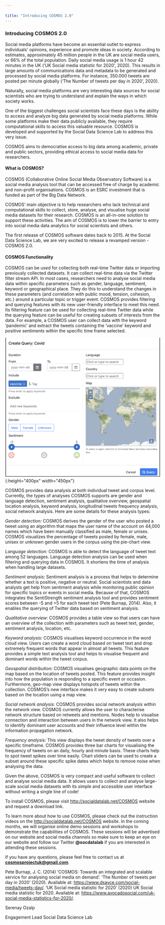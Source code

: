 ```yaml
---

title: "Introducing COSMOS 2.0"
---
```


### Introducing COSMOS 2.0

Social media platforms have become an essential outlet to express individuals' opinions, experience and promote ideas in society. According to estimates, approximately 45 million people in the UK are social media users, or 66% of the total population. Daily social media usage is 1 hour 42 minutes in the UK (‘UK Social media statistic for 2020’, 2020). This results in large amounts of communications data and metadata to be generated and processed by social media platforms. For instance, 350.000 tweets are posted per minute globally (‘The Number of tweets per day in 2020’, 2020).

Naturally, social media platforms are very interesting data sources for social scientists who are trying to understand and explain the ways in which society works. 

One of the biggest challenges social scientists face these days is the ability to access and analyze big data generated by social media platforms. While some platforms make their data publicly available, they require computational skills to access this valuable resource.  COSMOS is developed and supported by the Social Data Science Lab to address this very issue.

COSMOS aims to democratise access to big data among academic, private and public sectors, providing ethical access to social media data for researchers.

#### What is COSMOS?

COSMOS (Collaborative Online Social Media Observatory Software) is a social media analysis tool that can be accessed free of charge by academic and non-profit organisations.  COSMOS is an ESRC investment that is funded as part of the Big Data Network.

COSMOS’ main objective is to help researchers who lack technical and computational skills to collect, store, analyse, and visualise huge social media datasets for their research. COSMOS is an all-in-one solution to support these activities. The aim of COSMOS is to lower the barrier to entry into social media data analytics for social scientists and others.

The first release of COSMOS software dates back to 2015. At the Social Data Science Lab, we are very excited to release a revamped version - COSMOS 2.0.

#### COSMOS Functionality

COSMOS can be used for collecting both real-time Twitter data or importing previously collected datasets. It can collect real-time data via the Twitter filter stream API. In most cases, researchers need to analyse social media data within specific parameters such as gender, language, sentiment, keyword or geographical place.  They do this to understand the changes in these parameters (and correlation with public mood, tension, cohesion, etc.) around a particular topic or trigger event. COSMOS provides filtering and querying features with its new user-friendly interface to meet this need. Its filtering feature can be used for  collecting real-time Twitter data while the querying feature can be useful for creating subsets of interests from the data. For example, a COSMOS user can collect data with the keyword ‘pandemic’ and extract the tweets containing the ‘vaccine’ keyword and positive sentiments within the specific time frame selected.

![cosmos blogpost 1](../fig/cosmos_blogpost_1.png){:height="400px" width="450px"}
												

COSMOS provides data analysis at both individual tweet and corpus level. Currently, the types of analyses COSMOS supports are gender and language detection, sentiment analysis, qualitative overview, geospatial location analysis, keyword analysis, longitudinal tweets frequency analysis, social network analysis. Here are some details for these analysis types:

*Gender detection:* COSMOS derives the gender of the user who posted a tweet using an algorithm that maps the user name of the account on 44,000 names which have been manually classified as male, female or unisex. COSMOS visualizes the percentage of tweets posted by female, male, unisex or unknown gender users in the corpus using the pie-chart view. 

*Language detection:* COSMOS is able to detect the language of tweet text among 52 languages. Language detection analysis can be used when filtering and querying data in COSMOS. It shortens the time of analysis when handling large datasets.

*Sentiment analysis:* Sentiment analysis is a process that helps to determine whether a text is positive, negative or neutral. Social scientists and data analysts get help from sentiment analysis while monitoring public opinion for specific topics or events in social media. Because of that, COSMOS integrates the SentiStrength sentiment analysis tool and provides sentiment scores between -5 and +5 for each tweet text (Pete Burnap, 2014). Also, it enables the querying of Twitter data based on sentiment analysis.  

*Qualitative overview:*  COSMOS provides a table view so that users can have an overview of the collection with parameters such as tweet text, gender, sentiment analysis, location, etc.

*Keyword analysis:* COSMOS visualises keyword occurrence in the word cloud view. Users can create a word cloud based on tweet text and drop extremely frequent words that appear in almost all tweets. This feature provides a simple text analysis tool and helps to visualise frequent and dominant words within the tweet corpus.

*Geospatial distribution:* COSMOS visualises geographic data points on the map based on the location of tweets posted. This feature provides insight into how the population is responding to a specific event or occasion. Furthermore, geo-map view displays hotspots of tweets within the collection. COSMOS’s new interface makes it very easy to create subsets based on the location using a map view.

*Social network analysis:* COSMOS provides social network analysis within the network view. COSMOS currently allows the user to characterise network structure based on retweets and mentions. Nodes help to visualise connection and interaction between users in the network view. It also helps to identify dominant user accounts and their influence level within the information propagation network.

*Frequency analysis:* This view displays the tweet density of tweets over a specific timeframe. COSMOS provides three bar charts for visualising the frequency of tweets on an daily, hourly and minute basis. These charts help to spot tweet spikes over time easily. Chart sliders can be used to create a subset around these specific spike dates which helps to remove noise when analysing the data.

Given the above, COSMOS is very compact and useful software to collect and analyse social media data. It allows users to collect and analyse large-scale social media datasets with its simple and accessible user interface without writing a single line of code!

To install COSMOS, please visit <http://socialdatalab.net/COSMOS> website and request a download link.

To learn more about how to use COSMOS, please check out the instruction videos on the <http://socialdatalab.net/COSMOS> website. In the coming months, we will organise online demo sessions and workshops to demonstrate the capabilities of COSMOS. These sessions will be advertised on our website and social media channels so make sure to keep an eye on our website and follow our Twitter **@socdatalab** if you are interested in attending these sessions. 

If you have any questions, please feel free to contact us at **cosmosprojectuk@gmail.com**.


Pete Burnap, J. C. (2014) ‘COSMOS: Towards an integrated and scalable service for analysing social media on demand’.
‘The Number of tweets per day in 2020’ (2020). Available at: <https://www.dsayce.com/social-media/tweets-day/>.
‘UK Social media statistic for 2020’ (2020) UK Social media statistic for 2020. Available at: <https://www.avocadosocial.com/uk-social-media-statistics-for-2020/>.

Serenay Ozalp

Engagement Lead
Social Data Science Lab







<!-- {% include links.md %} -->
